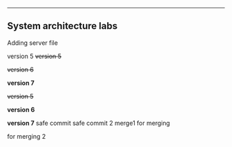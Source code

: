 ------------------------------------
System architecture labs
------------------------------------

Adding server file

version 5
~~version 5~~

~~version 6~~

**version 7**

~~version 5~~

**version 6**

**version 7**
safe commit
safe commit 2
merge1
for merging

for merging 2